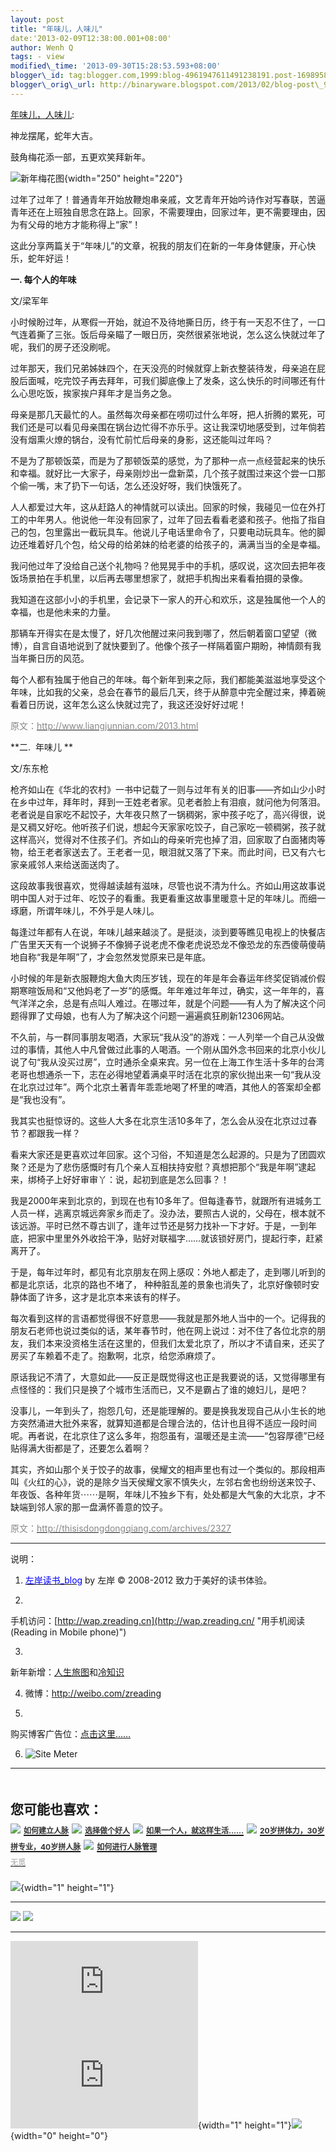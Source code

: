 ```yaml
--- 
layout: post 
title: "年味儿，人味儿" 
date:'2013-02-09T12:38:00.001+08:00' 
author: Wenh Q
tags: - view
modified\_time: '2013-09-30T15:28:53.593+08:00' 
blogger\_id: tag:blogger.com,1999:blog-4961947611491238191.post-1698958002142792165
blogger\_orig\_url: http://binaryware.blogspot.com/2013/02/blog-post\_9825.html
---
```

[年味儿，人味儿](http://zreading.cn.feedsportal.com/c/35042/f/647833/s/285ffd9c/l/0L0Szreading0Bcn0Carchives0C360A60Bhtml/story01.htm):

神龙摆尾，蛇年大吉。

鼓角梅花添一部，五更欢笑拜新年。

![新年梅花图](http://pic.yupoo.com/zreading/CCVG3RIj/OQk1O.jpg){width="250"
height="220"}

过年了过年了！普通青年开始放鞭炮串亲戚，文艺青年开始吟诗作对写春联，苦逼青年还在上班独自思念在路上。回家，不需要理由，回家过年，更不需要理由，因为有父母的地方才能称得上“家”！

这此分享两篇关于“年味儿”的文章，祝我的朋友们在新的一年身体健康，开心快乐，蛇年好运！



**一. 每个人的年味**

文/梁军年

小时候盼过年，从寒假一开始，就迫不及待地撕日历，终于有一天忍不住了，一口气连着撕了三张。饭后母亲瞄了一眼日历，突然很紧张地说，怎么这么快就过年了呢，我们的房子还没刷呢。

过年那天，我们兄弟姊妹四个，在天没亮的时候就穿上新衣整装待发，母亲追在屁股后面喊，吃完饺子再去拜年，可我们脚底像上了发条，这么快乐的时间哪还有什么心思吃饭，挨家挨户拜年才是当务之急。

母亲是那几天最忙的人。虽然每次母亲都在唠叨过什么年呀，把人折腾的累死，可我们还是可以看见母亲围在锅台边忙得不亦乐乎。这让我深切地感受到，过年倘若没有烟熏火燎的锅台，没有忙前忙后母亲的身影，这还能叫过年吗？

不是为了那顿饭菜，而是为了那顿饭菜的感觉，为了那种一点一点经营起来的快乐和幸福。就好比一大家子，母亲刚炒出一盘新菜，几个孩子就围过来这个尝一口那个偷一嘴，末了扔下一句话，怎么还没好呀，我们快饿死了。

人人都爱过大年，这从赶路人的神情就可以读出。回家的时候，我碰见一位在外打工的中年男人。他说他一年没有回家了，过年了回去看看老婆和孩子。他指了指自己的包，包里露出一截玩具车。他说儿子电话里命令了，只要电动玩具车。他的脚边还堆着好几个包，给父母的给弟妹的给老婆的给孩子的，满满当当的全是幸福。

我问他过年了没给自己送个礼物吗？他晃晃手中的手机，感叹说，这次回去把年夜饭场景拍在手机里，以后再去哪里想家了，就把手机掏出来看看拍摄的录像。

我知道在这部小小的手机里，会记录下一家人的开心和欢乐，这是独属他一个人的幸福，也是他未来的力量。

那辆车开得实在是太慢了，好几次他醒过来问我到哪了，然后朝着窗口望望（微博），自言自语地说到了就快要到了。他像个孩子一样隔着窗户期盼，神情颇有我当年撕日历的风范。

每个人都有独属于他自己的年味。每个新年到来之际，我们都能美滋滋地享受这个年味，比如我的父亲，总会在春节的最后几天，终于从醉意中完全醒过来，捧着碗看着日历说，这年怎么这么快就过完了，我这还没好好过呢！

<span style="color: #888888;">原文：[<span
style="color: #888888;">http://www.liangjunnian.com/2013.html</span>](http://www.liangjunnian.com/2013.html)</span>



**二.  年味儿 **

文/东东枪

枪齐如山在《华北的农村》一书中记载了一则与过年有关的旧事——齐如山少小时在乡中过年，拜年时，拜到一王姓老者家。见老者脸上有泪痕，就问他为何落泪。老者说是自家吃不起饺子，大年夜只熬了一锅稠粥，家中孩子吃了，高兴得很，说是又稠又好吃。他听孩子们说，想起今天家家吃饺子，自己家吃一顿稠粥，孩子就这样高兴，觉得对不住孩子们。齐如山的母亲听完也掉了泪，回家取了白面猪肉等物，给王老者家送去了。王老者一见，眼泪就又落了下来。而此时间，已又有六七家亲戚邻人来给送面送肉了。

这段故事我很喜欢，觉得越读越有滋味，尽管也说不清为什么。齐如山用这故事说明中国人对于过年、吃饺子的看重。我更看重这故事里暖意十足的年味儿。而细一琢磨，所谓年味儿，不外乎是人味儿。

每逢过年都有人在说，年味儿越来越淡了。是挺淡，淡到要等瞧见电视上的快餐店广告里天天有一个说狮子不像狮子说老虎不像老虎说恐龙不像恐龙的东西傻萌傻萌地自称“我是年啊”了，才会忽然发觉原来已是年底。

小时候的年是新衣服鞭炮大鱼大肉压岁钱，现在的年是年会春运年终奖促销减价假期寒暄饭局和“又他妈老了一岁”的感慨。年年难过年年过，确实，这一年年的，喜气洋洋之余，总是有点叫人难过。在哪过年，就是个问题——有人为了解决这个问题得罪了丈母娘，也有人为了解决这个问题一遍遍疯狂刷新12306网站。

不久前，与一群同事朋友喝酒，大家玩“我从没”的游戏：一人列举一个自己从没做过的事情，其他人中凡曾做过此事的人喝酒。一个刚从国外念书回来的北京小伙儿说了句“我从没买过房”，立时通杀全桌来宾。另一位在上海工作生活十多年的台湾老哥也想通杀一下，志在必得地望着满桌平时活在北京的家伙抛出来一句“我从没在北京过过年”。两个北京土著青年乖乖地喝了杯里的啤酒，其他人的答案却全都是“我也没有”。

我其实也挺惊讶的。这些人大多在北京生活10多年了，怎么会从没在北京过过春节？都跟我一样？

看来大家还是更喜欢过年回家。这个习俗，不知道是怎么起源的。只是为了团圆欢聚？还是为了悲伤感慨时有几个亲人互相扶持安慰？真想把那个“我是年啊”逮起来，绑椅子上好好审审丫：说，起初到底是怎么回事？！

我是2000年来到北京的，到现在也有10多年了。但每逢春节，就跟所有进城务工人员一样，逃离京城远奔家乡而走了。没办法，要照古人说的，父母在，根本就不该远游。平时已然不尊古训了，逢年过节还是努力找补一下才好。于是，一到年底，把家中里里外外收拾干净，贴好对联福字……就该锁好房门，提起行李，赶紧离开了。

于是，每年过年时，都见有北京朋友在网上感叹：外地人都走了，走到哪儿听到的都是北京话，北京的路也不堵了，
种种脏乱差的景象也消失了，北京好像顿时安静体面了许多，这才是北京本来该有的样子。

每次看到这样的言语都觉得很不好意思——我就是那外地人当中的一个。记得我的朋友石老师也说过类似的话，某年春节时，他在网上说过：对不住了各位北京的朋友，我们本来没资格生活在这里的，但我们太爱北京了，所以才不请自来，还买了房买了车赖着不走了。抱歉啊，北京，给您添麻烦了。

原话我记不清了，大意如此——反正是既觉得这也正是我要说的话，又觉得哪里有点怪怪的：我们只是换了个城市生活而已，又不是霸占了谁的媳妇儿，是吧？

没事儿，一年到头了，抱怨几句，还是能理解的。要是换我发现自己从小生长的地方突然涌进大批外来客，就算知道都是合理合法的，估计也且得不适应一段时间呢。再者说，在北京住了这么多年，抱怨虽有，温暖还是主流——“包容厚德”已经贴得满大街都是了，还要怎么着啊？

其实，齐如山那个关于饺子的故事，侯耀文的相声里也有过一个类似的。那段相声叫《火红的心》，说的是除夕当天侯耀文家不慎失火，左邻右舍也纷纷送来饺子、年夜饭、各种年货⋯⋯是啊，年味儿不独乡下有，处处都是大气象的大北京，才不缺端到邻人家的那一盘满怀善意的饺子。

<span style="color: #888888;">原文：[<span
style="color: #888888;">http://thisisdongdongqiang.com/archives/2327</span>](http://thisisdongdongqiang.com/archives/2327)</span>


------------------------------------------------------------------------

说明：

1. [<span
style="color: blue;">左岸读书\_blog</span>](http://zreading.cn/) by 左岸
© 2008-2012 致力于美好的读书体验。

2.
手机访问：[http://wap.zreading.cn](http://wap.zreading.cn/ "用手机阅读(Reading in Mobile phone)")

3.
新年新增：[人生旅图](http://www.zreading.net/ "人生旅图")和[冷知识](http://www.zreading.net/lenzhishi "冷知识")

4. 微博：<http://weibo.com/zreading>

5.
购买博客广告位：[点击这里……](http://www.zreading.cn/about#ad "看了会心动!")

6. ![Site Meter](http://s12.sitemeter.com/meter.asp?site=s12zxfclz)

  -----------------------------------------------------------------------------------------------------------------------------------------------------------------------------------------------------------------------------------------------------------------------------------------------------------------------------------------------
  **<span style="display: block!important; padding: 20px 0 5px!important;">您可能也喜欢：</span>**
  ![](http://static.wumii.cn/images/widget/widget_solidPoint.gif) [<span style="color: #333333; font-size: 12px!important; line-height: 1.65em;">如何建立人脉</span>](http://app.wumii.com/ext/redirect?url=http%3A%2F%2Fwww.zreading.cn%2Farchives%2F138.html&from=http%3A%2F%2Fwww.zreading.cn%2Farchives%2F3606.html)
  ![](http://static.wumii.cn/images/widget/widget_solidPoint.gif) [<span style="color: #333333; font-size: 12px!important; line-height: 1.65em;">选择做个好人</span>](http://app.wumii.com/ext/redirect?url=http%3A%2F%2Fwww.zreading.cn%2Farchives%2F1637.html&from=http%3A%2F%2Fwww.zreading.cn%2Farchives%2F3606.html)
  ![](http://static.wumii.cn/images/widget/widget_solidPoint.gif) [<span style="color: #333333; font-size: 12px!important; line-height: 1.65em;">如果一个人，就这样生活……</span>](http://app.wumii.com/ext/redirect?url=http%3A%2F%2Fwww.zreading.cn%2Farchives%2F1555.html&from=http%3A%2F%2Fwww.zreading.cn%2Farchives%2F3606.html)
  ![](http://static.wumii.cn/images/widget/widget_solidPoint.gif) [<span style="color: #333333; font-size: 12px!important; line-height: 1.65em;">20岁拼体力，30岁拼专业，40岁拼人脉</span>](http://app.wumii.com/ext/redirect?url=http%3A%2F%2Fwww.zreading.cn%2Farchives%2F1082.html&from=http%3A%2F%2Fwww.zreading.cn%2Farchives%2F3606.html)
  ![](http://static.wumii.cn/images/widget/widget_solidPoint.gif) [<span style="color: #333333; font-size: 12px!important; line-height: 1.65em;">如何进行人脉管理</span>](http://app.wumii.com/ext/redirect?url=http%3A%2F%2Fwww.zreading.cn%2Farchives%2F1862.html&from=http%3A%2F%2Fwww.zreading.cn%2Farchives%2F3606.html)
  [<span style="color: #bbbbbb; display: block!important; font-family: arial!important; font-size: 12px!important; padding: 5px 0!important;">无觅</span>](http://www.wumii.com/widget/relatedItems "无觅相关文章插件")
  -----------------------------------------------------------------------------------------------------------------------------------------------------------------------------------------------------------------------------------------------------------------------------------------------------------------------------------------------

![](http://zreading.cn.feedsportal.com/c/35042/f/647833/s/285ffd9c/mf.gif){width="1"
height="1"}

<div>

  --------------------------------------------------------------------------------------------------------------------------------------------------------------------------------------------------------------------------------------------------- --------------------------------------------------------------------------------------------------------------------------------------------------------------------------------------------------------------------------------------
  [![](http://res3.feedsportal.com/images/emailthis2.gif)](http://share.feedsportal.com/viral/sendEmail.cfm?lang=en&title=%E5%B9%B4%E5%91%B3%E5%84%BF%EF%BC%8C%E4%BA%BA%E5%91%B3%E5%84%BF&link=http%3A%2F%2Fwww.zreading.cn%2Farchives%2F3606.html)   [![](http://res3.feedsportal.com/images/bookmark.gif)](http://res.feedsportal.com/viral/bookmark.cfm?title=%E5%B9%B4%E5%91%B3%E5%84%BF%EF%BC%8C%E4%BA%BA%E5%91%B3%E5%84%BF&link=http%3A%2F%2Fwww.zreading.cn%2Farchives%2F3606.html)
  --------------------------------------------------------------------------------------------------------------------------------------------------------------------------------------------------------------------------------------------------- --------------------------------------------------------------------------------------------------------------------------------------------------------------------------------------------------------------------------------------

</div>





[![](http://da.feedsportal.com/r/151885425446/u/0/f/647833/c/35042/s/285ffd9c/a2.img)](http://da.feedsportal.com/r/151885425446/u/0/f/647833/c/35042/s/285ffd9c/a2.htm)![](http://pi.feedsportal.com/r/151885425446/u/0/f/647833/c/35042/s/285ffd9c/a2t.img){width="1"
height="1"}![](http://www1.feedsky.com/t1/714869488/clzzxf/feedsky/s.gif?r=http://zreading.cn.feedsportal.com/c/35042/f/647833/s/285ffd9c/l/0L0Szreading0Bcn0Carchives0C360A60Bhtml/story01.htm){width="0"
height="0"}
